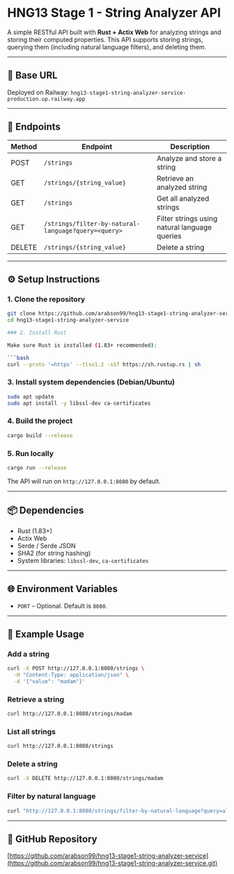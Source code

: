 # HNG13 Stage 1 - String Analyzer API

A simple RESTful API built with **Rust + Actix Web** for analyzing strings and storing their computed properties. This API supports storing strings, querying them (including natural language filters), and deleting them.

---

## 🚀 Base URL

Deployed on Railway:
`hng13-stage1-string-analyzer-service-production.up.railway.app`

---

## 🧠 Endpoints

| Method | Endpoint                                            | Description                                   |
| ------ | --------------------------------------------------- | --------------------------------------------- |
| POST   | `/strings`                                          | Analyze and store a string                    |
| GET    | `/strings/{string_value}`                           | Retrieve an analyzed string                   |
| GET    | `/strings`                                          | Get all analyzed strings                      |
| GET    | `/strings/filter-by-natural-language?query=<query>` | Filter strings using natural language queries |
| DELETE | `/strings/{string_value}`                           | Delete a string                               |

---

## ⚙️ Setup Instructions

### 1. Clone the repository

```bash
git clone https://github.com/arabson99/hng13-stage1-string-analyzer-service.git
cd hng13-stage1-string-analyzer-service

### 2. Install Rust

Make sure Rust is installed (1.83+ recommended):

```bash
curl --proto '=https' --tlsv1.2 -sSf https://sh.rustup.rs | sh
```

### 3. Install system dependencies (Debian/Ubuntu)

```bash
sudo apt update
sudo apt install -y libssl-dev ca-certificates
```

### 4. Build the project

```bash
cargo build --release
```

### 5. Run locally

```bash
cargo run --release
```

The API will run on `http://127.0.0.1:8080` by default.

---

## 📦 Dependencies

* Rust (1.83+)
* Actix Web
* Serde / Serde JSON
* SHA2 (for string hashing)
* System libraries: `libssl-dev`, `ca-certificates`

---

## 🌐 Environment Variables

* `PORT` – Optional. Default is `8080`.

---

## 🧩 Example Usage

### Add a string

```bash
curl -X POST http://127.0.0.1:8080/strings \
  -H "Content-Type: application/json" \
  -d '{"value": "madam"}'
```

### Retrieve a string

```bash
curl http://127.0.0.1:8080/strings/madam
```

### List all strings

```bash
curl http://127.0.0.1:8080/strings
```

### Delete a string

```bash
curl -X DELETE http://127.0.0.1:8080/strings/madam
```

### Filter by natural language

```bash
curl "http://127.0.0.1:8080/strings/filter-by-natural-language?query=all%20single%20word%20palindromic%20strings"
```

---

## 🔗 GitHub Repository

[https://github.com/arabson99/hng13-stage1-string-analyzer-service](https://github.com/arabson99/hng13-stage1-string-analyzer-service.git)
